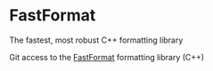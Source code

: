 # FastFormat
The fastest, most robust C++ formatting library

Git access to the [FastFormat](http://fastformat.org/) formatting library (C++)
